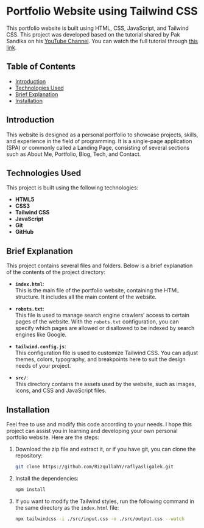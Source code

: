# Portfolio Website using Tailwind CSS
This portfolio website is built using HTML, CSS, JavaScript, and Tailwind CSS. This project was developed based on the tutorial shared by Pak Sandika on his [YouTube Channel](https://www.youtube.com/@sandhikagalihWPU). You can watch the full tutorial through [this link](https://www.youtube.com/watch?v=8Ea4oq8qFtM&t=816s&pp=ygUSd3B1IHRhaWx3aW5kIHBvcnRv).

## Table of Contents
- [Introduction](#introduction)
- [Technologies Used](#technologies-used)
- [Brief Explanation](#brief-explanation)
- [Installation](#installation)


## Introduction
This website is designed as a personal portfolio to showcase projects, skills, and experience in the field of programming. It is a single-page application (SPA) or commonly called a Landing Page, consisting of several sections such as About Me, Portfolio, Blog, Tech, and Contact.


## Technologies Used
This project is built using the following technologies:

- **HTML5**
- **CSS3** 
- **Tailwind CSS**
- **JavaScript**
- **Git**
- **GitHub**

## Brief Explanation
This project contains several files and folders. Below is a brief explanation of the contents of the project directory:

- **`index.html`**:  
  This is the main file of the portfolio website, containing the HTML structure. It includes all the main content of the website.

- **`robots.txt`**:  
  This file is used to manage search engine crawlers' access to certain pages of the website. With the `robots.txt` configuration, you can specify which pages are allowed or disallowed to be indexed by search engines like Google.

- **`tailwind.config.js`**:  
  This configuration file is used to customize Tailwind CSS. You can adjust themes, colors, typography, and breakpoints here to suit the design needs of your project.

- **`src/`**:  
  This directory contains the assets used by the website, such as images, icons, and CSS and JavaScript files.

## Installation
Feel free to use and modify this code according to your needs. I hope this project can assist you in learning and developing your own personal portfolio website. Here are the steps:

1. Download the zip file and extract it, or if you have git, you can clone the repository:
   ```bash 
   git clone https://github.com/RizqullahY/raflyasligalek.git 
   ```
2. Install the dependencies:
   ```bash 
   npm install
   ```
3. If you want to modify the Tailwind styles, run the following command in the same directory as the `index.html` file:
   ```bash 
   npx tailwindcss -i ./src/input.css -o ./src/output.css --watch
   ```
